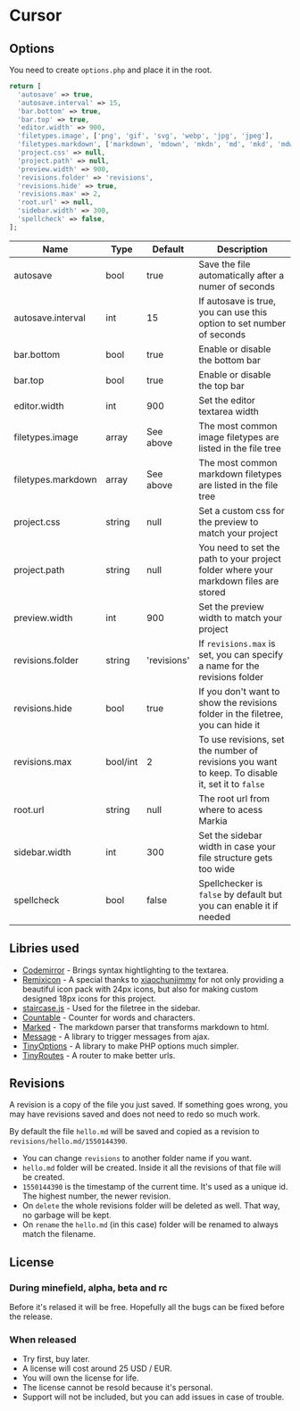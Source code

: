 # Cursor

## Options

You need to create `options.php` and place it in the root.

```php
return [
  'autosave' => true,
  'autosave.interval' => 15,
  'bar.bottom' => true,
  'bar.top' => true,
  'editor.width' => 900,
  'filetypes.image', ['png', 'gif', 'svg', 'webp', 'jpg', 'jpeg'],
  'filetypes.markdown', ['markdown', 'mdown', 'mkdn', 'md', 'mkd', 'mdwn', 'mdtxt', 'mdtext', 'text', 'rmd', 'txt', ''],
  'project.css' => null,
  'project.path' => null,
  'preview.width' => 900,
  'revisions.folder' => 'revisions',
  'revisions.hide' => true,
  'revisions.max' => 2,
  'root.url' => null,
  'sidebar.width' => 300,
  'spellcheck' => false,
];
```

| Name               | Type     | Default     | Description |
| ------------------ | -------- | ----------- | ----------- |
| autosave           | bool     | true        | Save the file automatically after a numer of seconds |
| autosave.interval  | int      | 15          | If autosave is true, you can use this option to set number of seconds |
| bar.bottom         | bool     | true        | Enable or disable the bottom bar |
| bar.top            | bool     | true        | Enable or disable the top bar |
| editor.width       | int      | 900         | Set the editor textarea width |
| filetypes.image    | array    | See above   | The most common image filetypes are listed in the file tree |
| filetypes.markdown | array    | See above   | The most common markdown filetypes are listed in the file tree |
| project.css        | string   | null        | Set a custom css for the preview to match your project |
| project.path       | string   | null        | You need to set the path to your project folder where your markdown files are stored |
| preview.width      | int      | 900         | Set the preview width to match your project |
| revisions.folder   | string   | 'revisions' | If `revisions.max` is set, you can specify a name for the revisions folder |
| revisions.hide     | bool     | true        | If you don't want to show the revisions folder in the filetree, you can hide it |
| revisions.max      | bool/int | 2           | To use revisions, set the number of revisions you want to keep. To disable it, set it to `false` |
| root.url           | string   | null        | The root url from where to acess Markia |
| sidebar.width      | int      | 300         | Set the sidebar width in case your file structure gets too wide |
| spellcheck         | bool     | false       | Spellchecker is `false` by default but you can enable it if needed |

## Libries used

- [Codemirror](https://github.com/codemirror/CodeMirror) - Brings syntax hightlighting to the textarea.
- [Remixicon](https://remixicon.com/) - A special thanks to [xiaochunjimmy](https://github.com/xiaochunjimmy) for not only providing a beautiful icon pack with 24px icons, but also for making custom designed 18px icons for this project.
- [staircase.js](https://github.com/jenstornell/staircase.js) - Used for the filetree in the sidebar.
- [Countable](https://github.com/RadLikeWhoa/Countable) - Counter for words and characters.
- [Marked](https://github.com/markedjs/marked) - The markdown parser that transforms markdown to html.
- [Message](https://github.com/jenstornell/message.js) - A library to trigger messages from ajax.
- [TinyOptions](https://github.com/jenstornell/TinyOptions) - A library to make PHP options much simpler.
- [TinyRoutes](https://github.com/jenstornell/TinyRouter) - A router to make better urls.

## Revisions

A revision is a copy of the file you just saved. If something goes wrong, you may have revisions saved and does not need to redo so much work.

By default the file `hello.md` will be saved and copied as a revision to `revisions/hello.md/1550144390`.

- You can change `revisions` to another folder name if you want.
- `hello.md` folder will be created. Inside it all the revisions of that file will be created.
- `1550144390` is the timestamp of the current time. It's used as a unique id. The highest number, the newer revision.
- On `delete` the whole revisions folder will be deleted as well. That way, no garbage will be kept.
- On `rename` the `hello.md` (in this case) folder will be renamed to always match the filename.

## License

### During minefield, alpha, beta and rc

Before it's relased it will be free. Hopefully all the bugs can be fixed before the release.

### When released

- Try first, buy later.
- A license will cost around 25 USD / EUR.
- You will own the license for life.
- The license cannot be resold because it's personal.
- Support will not be included, but you can add issues in case of trouble.